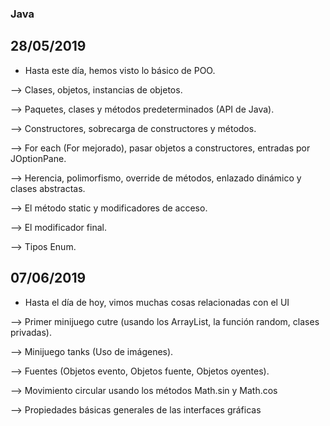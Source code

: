 ### Java

## 28/05/2019
- Hasta este día, hemos visto lo básico de POO.

--> Clases, objetos, instancias de objetos.

--> Paquetes, clases y métodos predeterminados (API de Java).

--> Constructores, sobrecarga de constructores y métodos.

--> For each (For mejorado), pasar objetos a constructores, entradas por JOptionPane.

--> Herencia, polimorfismo, override de métodos, enlazado dinámico y clases abstractas.

--> El método static y modificadores de acceso.

--> El modificador final.

--> Tipos Enum.


## 07/06/2019

- Hasta el día de hoy, vimos muchas cosas relacionadas con el UI

--> Primer minijuego cutre (usando los ArrayList, la función random, clases privadas).

--> Minijuego tanks (Uso de imágenes).

--> Fuentes (Objetos evento, Objetos fuente, Objetos oyentes).

--> Movimiento circular usando los métodos Math.sin y Math.cos

--> Propiedades básicas generales de las interfaces gráficas



